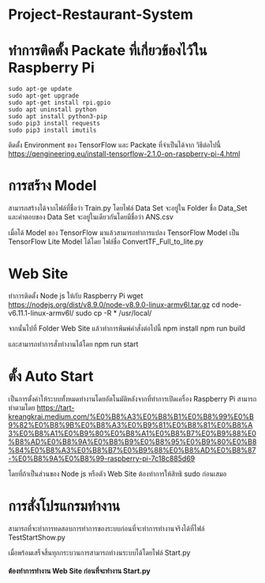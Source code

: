 ﻿# Project-Restaurant-System

# ทำการติดตั้ง Packate ที่เกี่ยวข้องไว้ใน Raspberry Pi
    
    sudo apt-ge update
    sudo apt-get upgrade
    sudo apt-get install rpi.gpio
    sudo apt uninstall python
    sudo apt install python3-pip
    sudo pip3 install requests
    sudo pip3 install imutils
    
  ติดตั้ง Environment ของ TensorFlow และ Packate ที่จำเป็นได้จาก วิธีต่อไปนี้ https://qengineering.eu/install-tensorflow-2.1.0-on-raspberry-pi-4.html
  
# การสร้าง Model
  สามารถสร้างได้จากไฟล์ที่ชื่อว่า Train.py 
  โดยไฟล์ Data Set จะอยู่ใน Folder ชื่อ Data_Set และคำตอบของ Data Set จะอยู่ในเดียวกันโดยมีชื่อว่า ANS.csv
  
  เมื่อได้ Model ของ TensorFlow มาแล้วสามารถทำการแปลง TensorFlow Model เป็น TensorFlow Lite Model ได้โดย ไฟล์ชื่อ ConvertTF_Full_to_lite.py

# Web Site
  ทำการติดตั้ง Node js ให้กับ Raspberry Pi
    wget https://nodejs.org/dist/v8.9.0/node-v8.9.0-linux-armv6l.tar.gz
    cd node-v6.11.1-linux-armv6l/
    sudo cp -R * /usr/local/
   
   จากนั้นไปที่ Folder Web Site แล้วทำการพิมพ์คำสั่งต่อไปนี้
    npm install
    npm run build
    
   และสามารถทำการสั่งทำงานได้โดย
    npm run start
  
# ตั้ง Auto Start
  เป็นการตั้งค่าให้ระบบทั้งหมดทำงานโดยอัตโนมัติหลังจากที่ทำการเปิดเครื่อง Raspberry Pi
  สามารถทำตามโดย https://tart-kreangkrai.medium.com/%E0%B8%A3%E0%B8%B1%E0%B8%99%E0%B9%82%E0%B8%9B%E0%B8%A3%E0%B9%81%E0%B8%81%E0%B8%A3%E0%B8%A1%E0%B9%80%E0%B8%A1%E0%B8%B7%E0%B9%88%E0%B8%AD%E0%B8%9A%E0%B8%B9%E0%B8%95%E0%B9%80%E0%B8%84%E0%B8%A3%E0%B8%B7%E0%B9%88%E0%B8%AD%E0%B8%87-%E0%B8%9A%E0%B8%99-raspberry-pi-7c18c885d69
  
  โดยที่ถ้าเป็นส่วนของ Node js หรือตัว Web Site ต้องทำการให้สิทธิ sudo ก่อนเสมอ
  
  
# การสั่งโปรแกรมทำงาน
  สามารถที่จะทำการทดสอบการทำการของระบบก่อนที่จะทำการทำงานจริงได้ที่ไฟล์ TestStartShow.py
  
  เมื่อพร้อมเสร็จสิ้นทุกกระบวนการสามารถทำงนระบบได้โดยไฟล์ Start.py 
  
  
#### ต้องทำการทำงาน Web Site ก่อนที่จะทำงาน Start.py


